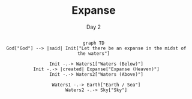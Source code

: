 <center>

<h1>Expanse</h1>
<span>Day 2</span>

```mermaid

graph TD
  God["God"] --> |said| Init["Let there be an expanse in the midst of the waters"]

  Init -.-> Waters1["Waters (Below)"]
  Init -.-> |created| Expanse["Expanse (Heaven)"]
  Init -.-> Waters2["Waters (Above)"]

  Waters1 -.-> Earth["Earth / Sea"]
  Waters2 -.-> Sky["Sky"]
```

</center>
